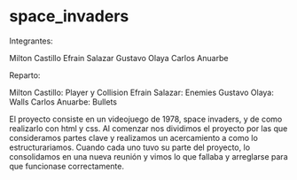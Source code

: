 # space_invaders 

Integrantes:

Milton Castillo
Efrain Salazar
Gustavo Olaya
Carlos Anuarbe

Reparto:

Milton Castillo:
	Player y Collision
Efrain Salazar:
	Enemies
Gustavo Olaya:
	Walls
Carlos Anuarbe:
	Bullets

El proyecto consiste en un videojuego de 1978, space invaders, y de como realizarlo
con html y css. 
Al comenzar nos dividimos el proyecto por las que consideramos partes clave y realizamos
un acercamiento a como lo estructurariamos. Cuando cada uno tuvo su parte del proyecto,
lo consolidamos en una nueva reunión y vimos lo que fallaba y arreglarse para que funcionase
correctamente.
